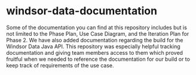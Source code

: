 # windsor-data-documentation
Some of the documentation you can find at this repository includes but is not limited to the Phase Plan, Use Case Diagram, and the Iteration Plan for Phase 2. We have also added documentation regarding the build for the Windsor Data Java API. This repository was especially helpful tracking documentation and giving team members access to them which proved fruitful when we needed to reference the documentation for our build or to keep track of requirements of the use case.
